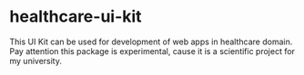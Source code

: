 # healthcare-ui-kit
This UI Kit can be used for development of web apps in healthcare domain. Pay attention this package is experimental, cause it is a scientific project for my university.
